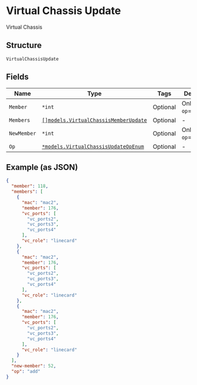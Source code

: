 
# Virtual Chassis Update

Virtual Chassis

## Structure

`VirtualChassisUpdate`

## Fields

| Name | Type | Tags | Description |
|  --- | --- | --- | --- |
| `Member` | `*int` | Optional | Only if `op`==`renumber` |
| `Members` | [`[]models.VirtualChassisMemberUpdate`](../../doc/models/virtual-chassis-member-update.md) | Optional | - |
| `NewMember` | `*int` | Optional | Only if `op`==`renumber` |
| `Op` | [`*models.VirtualChassisUpdateOpEnum`](../../doc/models/virtual-chassis-update-op-enum.md) | Optional | - |

## Example (as JSON)

```json
{
  "member": 118,
  "members": [
    {
      "mac": "mac2",
      "member": 176,
      "vc_ports": [
        "vc_ports2",
        "vc_ports3",
        "vc_ports4"
      ],
      "vc_role": "linecard"
    },
    {
      "mac": "mac2",
      "member": 176,
      "vc_ports": [
        "vc_ports2",
        "vc_ports3",
        "vc_ports4"
      ],
      "vc_role": "linecard"
    },
    {
      "mac": "mac2",
      "member": 176,
      "vc_ports": [
        "vc_ports2",
        "vc_ports3",
        "vc_ports4"
      ],
      "vc_role": "linecard"
    }
  ],
  "new-member": 52,
  "op": "add"
}
```

